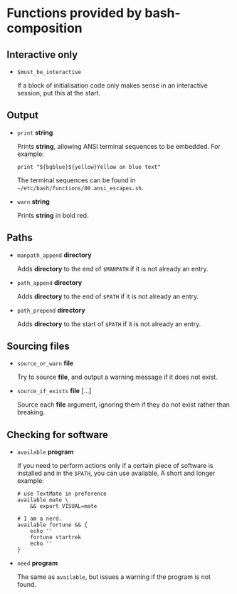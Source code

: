 Functions provided by bash-composition
======================================

Interactive only
----------------

*   `$must_be_interactive`

    If a block of initialisation code only makes sense in an interactive
    session, put this at the start.


Output
------

*   `print` __string__

    Prints __string__, allowing ANSI terminal sequences to be embedded.
    For example:

        print "${bgblue}${yellow}Yellow on blue text"

    The terminal sequences can be found in 
    `~/etc/bash/functions/00.ansi_escapes.sh`.

*   `warn` __string__

    Prints __string__ in bold red.


Paths
-----

*   `manpath_append` __directory__
    
    Adds __directory__ to the end of `$MANPATH` if it is not already an entry.
    
*   `path_append` __directory__
    
    Adds __directory__ to the end of `$PATH` if it is not already an entry.
    
*   `path_prepend` __directory__
    
    Adds __directory__ to the start of `$PATH` if it is not already an entry.


Sourcing files
--------------

*   `source_or_warn` __file__

    Try to source __file__, and output a warning message if it does not exist.

*   `source_if_exists` __file__ [...]

    Source each __file__ argument, ignoring them if they do not exist rather
    than breaking.


Checking for software
---------------------

*   `available` __program__
    
    If you need to perform actions only if a certain piece of software is
    installed and in the `$PATH`, you can use available. A short and longer
    example:

        # use TextMate in preference
        available mate \
            && export VISUAL=mate

        # I am a nerd.
        available fortune && {
            echo ''
            fortune startrek
            echo ''
        }

*   `need` __program__

    The same as `available`, but issues a warning if the program is not found.
